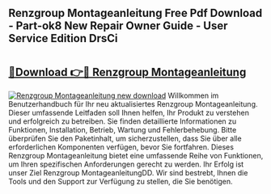 ## Renzgroup Montageanleitung Free Pdf Download - Part-ok8 New Repair Owner Guide - User Service Edition DrsCi

# <h2><a href="http://df717w.blite.top/?on=Renzgroup+Montageanleitung">🔗Download 👉🔴 Renzgroup Montageanleitung</a></h2>

[![Renzgroup Montageanleitung new download](https://i.imgur.com/lujVjoI.png)](http://df717w.blite.top/?on=Renzgroup+Montageanleitung)
Willkommen im Benutzerhandbuch für Ihr neu aktualisiertes Renzgroup Montageanleitung. Dieser umfassende Leitfaden soll Ihnen helfen, Ihr Produkt zu verstehen und erfolgreich zu betreiben. Sie finden detaillierte Informationen zu Funktionen, Installation, Betrieb, Wartung und Fehlerbehebung. Bitte überprüfen Sie den Paketinhalt, um sicherzustellen, dass Sie über alle erforderlichen Komponenten verfügen, bevor Sie fortfahren. Dieses Renzgroup Montageanleitung bietet eine umfassende Reihe von Funktionen, um Ihren spezifischen Anforderungen gerecht zu werden. Ihr Erfolg ist unser Ziel Renzgroup MontageanleitungDD. Wir sind bestrebt, Ihnen die Tools und den Support zur Verfügung zu stellen, die Sie benötigen.
